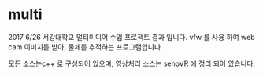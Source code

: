 # multi
2017 6/26
서강대학교 멀티미디어 수업 프로잭트 결과 입니다.
vfw 를 사용 하여 web cam 이미지를 받아, 물체를 추적하는 프로그램입니다.

모든 소스는c++ 로 구성되어 있으며, 영상처리 소스는 senoVR 에 정리 되어 있습니다.
